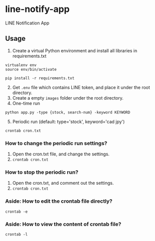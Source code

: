 # line-notify-app
LINE Notification App

## Usage
1. Create a virtual Python environment and install all libraries in requirements.txt
```
virtualenv env
source env/bin/activate

pip install -r requirements.txt
```
2. Get `.env` file which contains LINE token, and place it under the root directory.
3. Create a empty `images` folder under the root directory.
4. One-time run
```
python app.py -type {stock, search-num} -keyword KEYWORD
```
5. Periodic run (default: type='stock', keyword='cad jpy')
```
crontab cron.txt
```

### How to change the periodic run settings?
1. Open the cron.txt file, and change the settings.
2. `crontab cron.txt`

### How to stop the periodic run?
1. Open the cron.txt, and comment out the settings.
2. `crontab cron.txt`

### Aside: How to edit the crontab file directly?
```
crontab -e
```

### Aside: How to view the content of crontab file?
```
crontab -l
```
